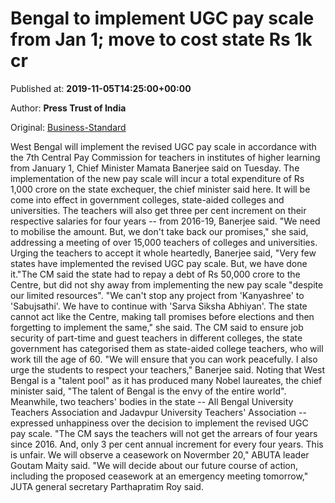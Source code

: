 
# Bengal to implement UGC pay scale from Jan 1; move to cost state Rs 1k cr

Published at: **2019-11-05T14:25:00+00:00**

Author: **Press Trust of India**

Original: [Business-Standard](https://www.business-standard.com/article/pti-stories/bengal-to-implement-new-ugc-pay-scale-from-january-1-mamata-119110501551_1.html)

West Bengal will implement the revised UGC pay scale in accordance with the 7th Central Pay Commission for teachers in institutes of higher learning from January 1, Chief Minister Mamata Banerjee said on Tuesday.
The implementation of the new pay scale will incur a total expenditure of Rs 1,000 crore on the state exchequer, the chief minister said here.
It will be come into effect in government colleges, state-aided colleges and universities.
The teachers will also get three per cent increment on their respective salaries for four years -- from 2016-19, Banerjee said.
"We need to mobilise the amount. But, we don't take back our promises," she said, addressing a meeting of over 15,000 teachers of colleges and universities.
Urging the teachers to accept it whole heartedly, Banerjee said, "Very few states have implemented the revised UGC pay scale. But, we have done it."The CM said the state had to repay a debt of Rs 50,000 crore to the Centre, but did not shy away from implementing the new pay scale "despite our limited resources".
"We can't stop any project from 'Kanyashree' to 'Sabujsathi'. We have to continue with 'Sarva Siksha Abhiyan'. The state cannot act like the Centre, making tall promises before elections and then forgetting to implement the same," she said.
The CM said to ensure job security of part-time and guest teachers in different colleges, the state government has categorised them as state-aided college teachers, who will work till the age of 60.
"We will ensure that you can work peacefully. I also urge the students to respect your teachers," Banerjee said.
Noting that West Bengal is a "talent pool" as it has produced many Nobel laureates, the chief minister said, "The talent of Bengal is the envy of the entire world".
Meanwhile, two teachers' bodies in the state -- All Bengal University Teachers Association and Jadavpur University Teachers' Association -- expressed unhappiness over the decision to implement the revised UGC pay scale.
"The CM says the teachers will not get the arrears of four years since 2016. And, only 3 per cent annual increment for every four years. This is unfair. We will observe a ceasework on Novermber 20," ABUTA leader Goutam Maity said.
"We will decide about our future course of action, including the proposed ceasework at an emergency meeting tomorrow," JUTA general secretary Parthapratim Roy said.
